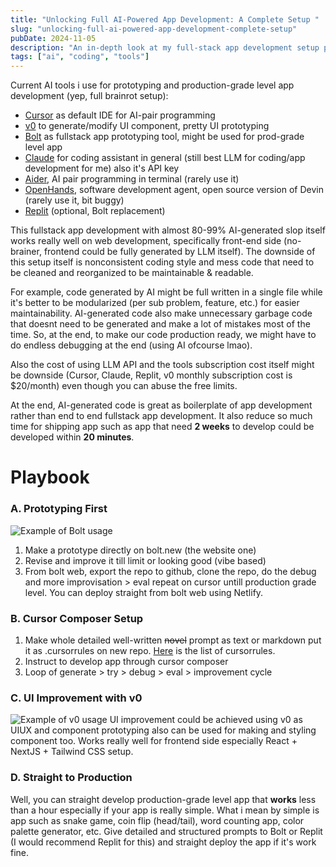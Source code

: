 ```yaml
---
title: "Unlocking Full AI-Powered App Development: A Complete Setup "
slug: "unlocking-full-ai-powered-app-development-complete-setup"
pubDate: 2024-11-05
description: "An in-depth look at my full-stack app development setup powered by AI tools for efficient, end-to-end coding."
tags: ["ai", "coding", "tools"]
---
```


Current AI tools i use for prototyping and production-grade level app development (yep, full brainrot setup):

- [Cursor](https://www.cursor.com/) as default IDE for AI-pair programming
- [v0](https://v0.dev) to generate/modify UI component, pretty UI prototyping
- [Bolt](https://bolt.new) as fullstack app prototyping tool, might be used for prod-grade level app
- [Claude](https://claude.ai/new) for coding assistant in general (still best LLM for coding/app development for me) also it's API key
- [Aider](https://github.com/Aider-AI/aider), AI pair programming in terminal (rarely use it)
- [OpenHands](https://github.com/All-Hands-AI/OpenHands), software development agent, open source version of Devin (rarely use it, bit buggy)
- [Replit](https://replit.com/) (optional, Bolt replacement)

This fullstack app development with almost 80-99% AI-generated slop itself works really well on web development, specifically front-end side (no-brainer, frontend could be fully generated by LLM itself). The downside of this setup itself is nonconsistent coding style and mess code that need to be cleaned and reorganized to be maintainable & readable. 

For example, code generated by AI might be full written in a single file while it's better to be modularized (per sub problem, feature, etc.) for easier maintainability. AI-generated code also make unnecessary garbage code that doesnt need to be generated and make a lot of mistakes most of the time. So, at the end, to make our code production ready, we might have to do endless debugging at the end (using AI ofcourse lmao). 

Also the cost of using LLM API and the tools subscription cost itself might be downside (Cursor, Claude, Replit, v0 monthly subscription cost is $20/month) even though you can abuse the free limits. 

At the end, AI-generated code is great as boilerplate of app development rather than end to end fullstack app development. It also reduce so much time for shipping app such as app that need **2 weeks** to develop could be developed within **20 minutes**.

# Playbook

### A. Prototyping First
![Example of Bolt usage](/images/blog/bolt-example.png)
1. Make a prototype directly on bolt.new (the website one)
2. Revise and improve it till limit or looking good (vibe based)
3. From bolt web, export the repo to github, clone the repo, do the debug and more improvisation > eval repeat on cursor untill production grade level. You can deploy straight from bolt web using Netlify.
### B. Cursor Composer Setup

1. Make whole detailed well-written ~~novel~~ prompt as text or markdown put it as .cursorrules on new repo. [Here](https://github.com/PatrickJS/awesome-cursorrules) is the list of cursorrules.
2. Instruct to develop app through cursor composer
3. Loop of generate > try > debug > eval > improvement cycle
### C. UI Improvement with v0
![Example of v0 usage](/images/blog/v0-example-2.png)
UI improvement could be achieved using v0 as UIUX and component prototyping also can be used for making and styling component too. Works really well for frontend side especially React + NextJS + Tailwind CSS setup.
### D. Straight to Production

Well, you can straight develop production-grade level app that **works** less than a hour especially if your app is really simple. What i mean by simple is app such as snake game, coin flip (head/tail), word counting app, color palette generator, etc. Give detailed and structured prompts to Bolt or Replit (I would recommend Replit for this) and straight deploy the app if it's work fine.

